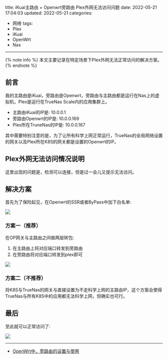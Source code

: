 title: iKuai主路由 + Openwrt旁路由 Plex外网无法访问问题
date: 2022-05-21 17:04:03
updated: 2022-05-21
categories:
- 网络
tags:
- Plex
- iKuai
- OpenWrt
- Nas

---

{% note info %} 本文主要记录在特定场景下Plex外网无法正常访问的解决方案。 {% endnote %}

<!-- more -->

## 前言

我的主路由是iKuai，旁路由是Openwrt，旁路由与主路由都是运行在Nas上的虚拟机，Plex是运行在TrueNas Scale内的应用集群上。

- 主路由iKuai的IP是: 10.0.0.1
- 旁路由Openwrt的IP是: 10.0.0.169
- Plex所在TruneNas的IP是: 10.0.0.167

其中需要特别注意的是，为了让所有科学上网正常运行，TrueNas的全局网络设置的网关以及Plex所在K8S的网关都是设置的Openwrt的IP。


## Plex外网无法访问情况说明

这里出现的问题是，检测可以连接，但是过一会儿又提示无法访问。

## 解决方案

首先为了保险起见，在Openwrt的SSR或者ByPass中加下白名单:

![](/img/nas_ikuai_openwrt_plex-1.png)


### 方案一（推荐）

在OP网关与主路由之间做两层转包:

1. 在主路由上将对应端口转发到旁路由
2. 在旁路由将对应端口转发到plex即可

![](/img/nas_ikuai_openwrt_plex-2.png)

### 方案二（不推荐）

将K8S与TrueNas的网关与直接设置为不走科学上网的主路由IP，这个方案会使得TrueNas与所有K8S中的应用都无法科学上网，但确实也可行。

## 最后

至此就可以正常访问了:

![](/img/nas_ikuai_openwrt_plex-3.png)

---

- [OpenWrt中，旁路由的设置与使用](https://zhuanlan.zhihu.com/p/112484256)
